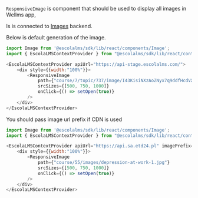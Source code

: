 `ResponsiveImage` is component that should be used to display all images in Wellms app,

Is is connected to [Images](https://github.com/EscolaLMS/Images) backend. 

Below is default generation of the image. 

```js
import Image from '@escolalms/sdk/lib/react/components/Image';
import { EscolaLMSContextProvider } from "@escolalms/sdk/lib/react/context";

<EscolaLMSContextProvider apiUrl="https://api-stage.escolalms.com/">
    <div style={{width:"100%"}}>
        <ResponsiveImage 
            path={"course/7/topic/737/image/I43KisiNXzAoZNyx7q9ddfHcdVXaC6fYTfrElUW9.jpg"}
            srcSizes={[500, 750, 1000]}
            onClick={() => setOpen(true)}
        />
    </div>
</EscolaLMSContextProvider>
```

You should pass image url prefix if CDN is used 


```js
import Image from '@escolalms/sdk/lib/react/components/Image';
import { EscolaLMSContextProvider } from "@escolalms/sdk/lib/react/context";

<EscolaLMSContextProvider apiUrl="https://api.sa.etd24.pl" imagePrefix="https://startup-academy-stage.s3.eu-central-1.amazonaws.com">
    <div style={{width:"100%"}}>
        <ResponsiveImage 
            path={"course/55/images/depression-at-work-1.jpg"}
            srcSizes={[500, 750, 1000]}
            onClick={() => setOpen(true)}
        />
    </div>
</EscolaLMSContextProvider>
```